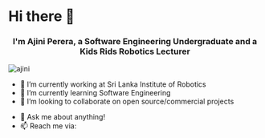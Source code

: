 <h1>Hi there 👋</h1>
<h3 align="center">I'm Ajini Perera, a Software Engineering Undergraduate and a Kids Rids Robotics Lecturer</h3>

<p align="left"> <img src="https://komarev.com/ghpvc/?username=ajini-sahaejana&color=brightgreen" alt="ajini" /> </p>

- 🔭 I’m currently working at Sri Lanka Institute of Robotics
- 🌱 I’m currently learning Software Engineering
- 👯 I’m looking to collaborate on open source/commercial projects
<!-- 🤔 I’m looking for help with ...-->
- 💬 Ask me about anything!
- 📫 Reach me via:

